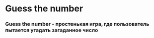 # Guess the number
 
### Guess the number - простенькая игра, где пользователь пытается угадать загаданное число 
